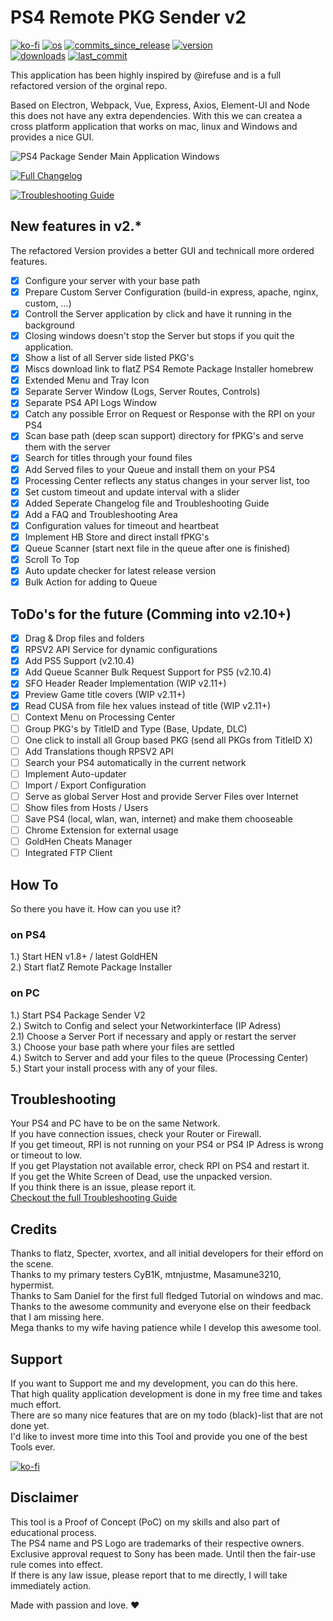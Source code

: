 # PS4 Remote PKG Sender v2  
[![ko-fi](https://img.shields.io/badge/Buy%20me%20a%20Shisha%20on-Ko--fi-red)](https://ko-fi.com/M4M082WK8)
[![os](https://img.shields.io/badge/platform-windows%20%7C%20macos%20%7C%20linux-lightgrey)](https://github.com/Gkiokan/ps4-remote-pkg-sender)
[![commits_since_release](https://img.shields.io/github/commits-since/gkiokan/ps4-remote-pkg-sender/v2.10.4)](https://github.com/Gkiokan/ps4-remote-pkg-sender/releases)
[![version](https://img.shields.io/github/package-json/v/gkiokan/ps4-remote-pkg-sender)](https://github.com/Gkiokan/ps4-remote-pkg-sender/releases)  
[![downloads](https://img.shields.io/github/downloads/gkiokan/ps4-remote-pkg-sender/total)](https://github.com/Gkiokan/ps4-remote-pkg-sender/releases)
[![last_commit](https://img.shields.io/github/last-commit/gkiokan/ps4-remote-pkg-sender)](https://github.com/Gkiokan/ps4-remote-pkg-sender)

This application has been highly inspired by @irefuse and is a full refactored version of the orginal repo.  

Based on Electron, Webpack, Vue, Express, Axios, Element-UI and Node this does not have any extra
dependencies. With this we can createa a cross platform application that works on mac, linux and Windows
and provides a nice GUI.  

![PS4 Package Sender Main Application Windows](https://github.com/Gkiokan/ps4-remote-pkg-sender/blob/master/screenshot.jpg)

[![Full Changelog](https://img.shields.io/badge/Checkout%20-All%20Changelogs-yellow)](Changelog.md)

[![Troubleshooting Guide](https://img.shields.io/badge/Checkout%20-Troubleshooting%20Guide-brightgreen)](Troubleshoot.md)

## New features in v2.*
The refactored Version provides a better GUI and technicall more ordered features.  
- [x] Configure your server with your base path  
- [x] Prepare Custom Server Configuration (build-in express, apache, nginx, custom, ...)  
- [x] Controll the Server application by click and have it running in the background  
- [x] Closing windows doesn't stop the Server but stops if you quit the application.   
- [x] Show a list of all Server side listed PKG's  
- [x] Miscs download link to flatZ PS4 Remote Package Installer homebrew  
- [x] Extended Menu and Tray Icon  
- [x] Separate Server Window (Logs, Server Routes, Controls)  
- [x] Separate PS4 API Logs Window  
- [x] Catch any possible Error on Request or Response with the RPI on your PS4  
- [x] Scan base path (deep scan support) directory for fPKG's and serve them with the server  
- [x] Search for titles through your found files    
- [x] Add Served files to your Queue and install them on your PS4  
- [x] Processing Center reflects any status changes in your server list, too     
- [x] Set custom timeout and update interval with a slider  
- [x] Added Seperate Changelog file and Troubleshooting Guide
- [x] Add a FAQ and Troubleshooting Area  
- [x] Configuration values for timeout and heartbeat  
- [x] Implement HB Store and direct install fPKG's  
- [x] Queue Scanner (start next file in the queue after one is finished)  
- [x] Scroll To Top  
- [x] Auto update checker for latest release version 
- [x] Bulk Action for adding to Queue

## ToDo's for the future (Comming into v2.10+)
- [x] Drag & Drop files and folders 
- [x] RPSV2 API Service for dynamic configurations
- [x] Add PS5 Support (v2.10.4)
- [x] Add Queue Scanner Bulk Request Support for PS5  (v2.10.4)
- [x] SFO Header Reader Implementation (WIP v2.11+)
- [x] Preview Game title covers   (WIP v2.11+)
- [x] Read CUSA from file hex values instead of title  (WIP v2.11+)
- [ ] Context Menu on Processing Center  
- [ ] Group PKG's by TitleID and Type (Base, Update, DLC)  
- [ ] One click to install all Group based PKG (send all PKGs from TitleID X)  
- [ ] Add Translations though RPSV2 API
- [ ] Search your PS4 automatically in the current network  
- [ ] Implement Auto-updater  
- [ ] Import / Export Configuration  
- [ ] Serve as global Server Host and provide Server Files over Internet   
- [ ] Show files from Hosts / Users
- [ ] Save PS4 (local, wlan, wan, internet) and make them chooseable  
- [ ] Chrome Extension for external usage  
- [ ] GoldHen Cheats Manager  
- [ ] Integrated FTP Client  

## How To  
So there you have it. How can you use it?  

### on PS4
1.) Start HEN v1.8+ / latest GoldHEN  
2.) Start flatZ Remote Package Installer  

### on PC  
1.) Start PS4 Package Sender V2   
2.) Switch to Config and select your Networkinterface (IP Adress)  
    2.1) Choose a Server Port if necessary and apply or restart the server  
3.) Choose your base path where your files are settled  
4.) Switch to Server and add your files to the queue (Processing Center)  
5.) Start your install process with any of your files.  

## Troubleshooting  
Your PS4 and PC have to be on the same Network.  
If you have connection issues, check your Router or Firewall.  
If you get timeout, RPI is not running on your PS4 or PS4 IP Adress is wrong or timeout to low.   
If you get Playstation not available error, check RPI on PS4 and restart it.  
If you get the White Screen of Dead, use the unpacked version.  
If you think there is an issue, please report it.  
[Checkout the full Troubleshooting Guide](Troubleshoot.md)

## Credits
Thanks to flatz, Specter, xvortex, and all initial developers for their efford on the scene.  
Thanks to my primary testers CyB1K, mtnjustme, Masamune3210, hypermist.  
Thanks to Sam Daniel for the first full fledged Tutorial on windows and mac.  
Thanks to the awesome community and everyone else on their feedback that I am missing here.  
Mega thanks to my wife having patience while I develop this awesome tool.  

## Support  
If you want to Support me and my development, you can do this here.  
That high quality application development is done in my free time and takes much effort.  
There are so many nice features that are on my todo (black)-list that are not done yet.  
I'd like to invest more time into this Tool and provide you one of the best Tools ever.  

[![ko-fi](https://ko-fi.com/img/githubbutton_sm.svg)](https://ko-fi.com/M4M082WK8)

## Disclaimer
This tool is a Proof of Concept (PoC) on my skills and also part of educational process.  
The PS4 name and PS Logo are trademarks of their respective owners.  
Exclusive approval request to Sony has been made. Until then the fair-use rule comes into effect.   
If there is any law issue, please report that to me directly, I will take immediately action.  

Made with passion and love.  :heart:
